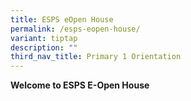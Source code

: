 ```yaml
---
title: ESPS eOpen House
permalink: /esps-eopen-house/
variant: tiptap
description: ""
third_nav_title: Primary 1 Orientation
---
```

<p><strong>Welcome to ESPS E-Open House</strong>
</p>